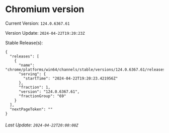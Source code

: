 # Chromium version

Current Version: `124.0.6367.61`

Version Update: `2024-04-22T19:20:23Z`

Stable Release(s):
```
{
  "releases": [
    {
      "name": "chrome/platforms/win64/channels/stable/versions/124.0.6367.61/releases/1713813623",
      "serving": {
        "startTime": "2024-04-22T19:20:23.421956Z"
      },
      "fraction": 1,
      "version": "124.0.6367.61",
      "fractionGroup": "69"
    }
  ],
  "nextPageToken": ""
}
```

###### Last Update: `2024-04-22T20:00:08Z`
        